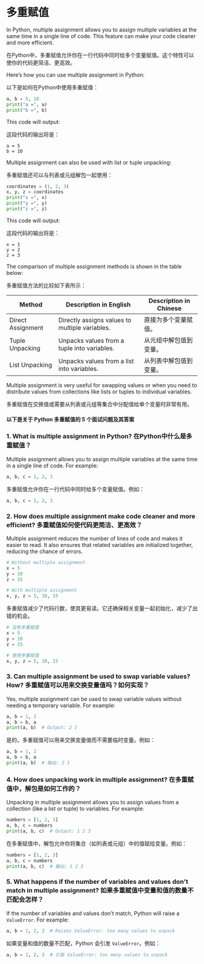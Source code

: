 # 多重赋值

In Python, multiple assignment allows you to assign multiple variables at the same time in a single line of code. This feature can make your code cleaner and more efficient.

在Python中，多重赋值允许你在一行代码中同时给多个变量赋值。这个特性可以使你的代码更简洁、更高效。

Here’s how you can use multiple assignment in Python:

以下是如何在Python中使用多重赋值：

```python
a, b = 5, 10
print("a =", a)
print("b =", b)
```

This code will output:

这段代码的输出将是：

```
a = 5
b = 10
```

Multiple assignment can also be used with list or tuple unpacking:

多重赋值还可以与列表或元组解包一起使用：

```python
coordinates = (1, 2, 3)
x, y, z = coordinates
print("x =", x)
print("y =", y)
print("z =", z)
```

This code will output:

这段代码的输出将是：

```
x = 1
y = 2
z = 3
```

The comparison of multiple assignment methods is shown in the table below:

多重赋值方法的比较如下表所示：

| Method | Description in English | Description in Chinese |
|--------|------------------------|------------------------|
| Direct Assignment | Directly assigns values to multiple variables. | 直接为多个变量赋值。 |
| Tuple Unpacking | Unpacks values from a tuple into variables. | 从元组中解包值到变量。 |
| List Unpacking | Unpacks values from a list into variables. | 从列表中解包值到变量。 |

Multiple assignment is very useful for swapping values or when you need to distribute values from collections like lists or tuples to individual variables.

多重赋值在交换值或需要从列表或元组等集合中分配值给单个变量时非常有用。


#### 以下是关于 Python 多重赋值的 5 个面试问题及其答案

### 1. What is multiple assignment in Python? 在Python中什么是多重赋值？

 
Multiple assignment allows you to assign multiple variables at the same time in a single line of code. For example:

```python
a, b, c = 1, 2, 3
```
 
多重赋值允许你在一行代码中同时给多个变量赋值。例如：

```python
a, b, c = 1, 2, 3
```

### 2. How does multiple assignment make code cleaner and more efficient? 多重赋值如何使代码更简洁、更高效？

 
Multiple assignment reduces the number of lines of code and makes it easier to read. It also ensures that related variables are initialized together, reducing the chance of errors.

```python
# Without multiple assignment
x = 5
y = 10
z = 15

# With multiple assignment
x, y, z = 5, 10, 15
```
 
多重赋值减少了代码行数，使其更易读。它还确保相关变量一起初始化，减少了出错的机会。

```python
# 没有多重赋值
x = 5
y = 10
z = 15

# 使用多重赋值
x, y, z = 5, 10, 15
```

### 3. Can multiple assignment be used to swap variable values? How? 多重赋值可以用来交换变量值吗？如何实现？


Yes, multiple assignment can be used to swap variable values without needing a temporary variable. For example:

```python
a, b = 1, 2
a, b = b, a
print(a, b)  # Output: 2 1
```
 
是的，多重赋值可以用来交换变量值而不需要临时变量。例如：

```python
a, b = 1, 2
a, b = b, a
print(a, b)  # 输出: 2 1
```

### 4. How does unpacking work in multiple assignment? 在多重赋值中，解包是如何工作的？

 
Unpacking in multiple assignment allows you to assign values from a collection (like a list or tuple) to variables. For example:

```python
numbers = [1, 2, 3]
a, b, c = numbers
print(a, b, c)  # Output: 1 2 3
```

 
在多重赋值中，解包允许你将集合（如列表或元组）中的值赋给变量。例如：

```python
numbers = [1, 2, 3]
a, b, c = numbers
print(a, b, c)  # 输出: 1 2 3
```

### 5. What happens if the number of variables and values don't match in multiple assignment? 如果多重赋值中变量和值的数量不匹配会怎样？

 
If the number of variables and values don't match, Python will raise a `ValueError`. For example:

```python
a, b = 1, 2, 3  # Raises ValueError: too many values to unpack
```
 
如果变量和值的数量不匹配，Python 会引发 `ValueError`。例如：

```python
a, b = 1, 2, 3  # 引发 ValueError: too many values to unpack
```


